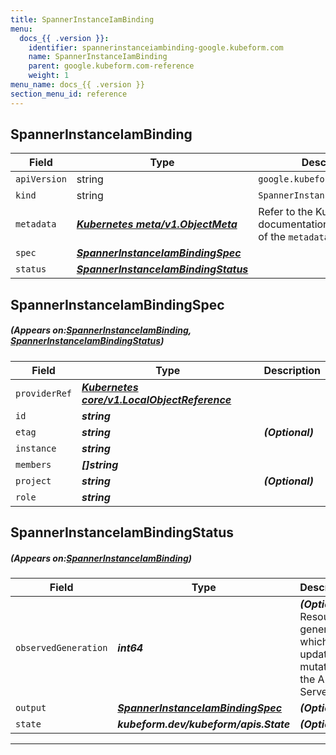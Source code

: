 ```yaml
---
title: SpannerInstanceIamBinding
menu:
  docs_{{ .version }}:
    identifier: spannerinstanceiambinding-google.kubeform.com
    name: SpannerInstanceIamBinding
    parent: google.kubeform.com-reference
    weight: 1
menu_name: docs_{{ .version }}
section_menu_id: reference
---
```


## SpannerInstanceIamBinding
| Field | Type | Description |
| ------ | ----- | ----------- |
| `apiVersion` | string | `google.kubeform.com/v1alpha1` |
|    `kind` | string | `SpannerInstanceIamBinding` |
| `metadata` | ***[Kubernetes meta/v1.ObjectMeta](https://kubernetes.io/docs/reference/generated/kubernetes-api/v1.13/#objectmeta-v1-meta)***|Refer to the Kubernetes API documentation for the fields of the `metadata` field.|
| `spec` | ***[SpannerInstanceIamBindingSpec](#SpannerInstanceIamBindingSpec)***||
| `status` | ***[SpannerInstanceIamBindingStatus](#SpannerInstanceIamBindingStatus)***||
## SpannerInstanceIamBindingSpec
##### (Appears on:[SpannerInstanceIamBinding](#SpannerInstanceIamBinding), [SpannerInstanceIamBindingStatus](#SpannerInstanceIamBindingStatus))
| Field | Type | Description |
| ------ | ----- | ----------- |
| `providerRef` | ***[Kubernetes core/v1.LocalObjectReference](https://kubernetes.io/docs/reference/generated/kubernetes-api/v1.13/#localobjectreference-v1-core)***||
| `id` | ***string***||
| `etag` | ***string***| ***(Optional)*** |
| `instance` | ***string***||
| `members` | ***[]string***||
| `project` | ***string***| ***(Optional)*** |
| `role` | ***string***||
## SpannerInstanceIamBindingStatus
##### (Appears on:[SpannerInstanceIamBinding](#SpannerInstanceIamBinding))
| Field | Type | Description |
| ------ | ----- | ----------- |
| `observedGeneration` | ***int64***| ***(Optional)*** Resource generation, which is updated on mutation by the API Server.|
| `output` | ***[SpannerInstanceIamBindingSpec](#SpannerInstanceIamBindingSpec)***| ***(Optional)*** |
| `state` | ***kubeform.dev/kubeform/apis.State***| ***(Optional)*** |
---
